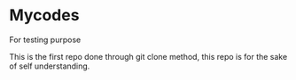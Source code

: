 # Mycodes
For testing purpose

This is the first repo done through git clone method, this repo is for the sake of self understanding.
